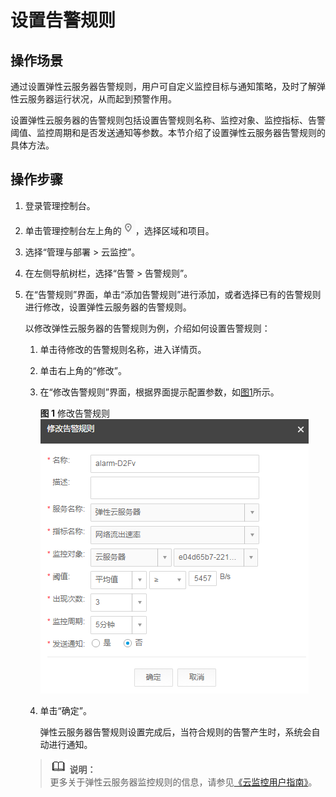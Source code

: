 # 设置告警规则<a name="ZH-CN_TOPIC_0027371531"></a>

## 操作场景<a name="section38299792222911"></a>

通过设置弹性云服务器告警规则，用户可自定义监控目标与通知策略，及时了解弹性云服务器运行状况，从而起到预警作用。

设置弹性云服务器的告警规则包括设置告警规则名称、监控对象、监控指标、告警阈值、监控周期和是否发送通知等参数。本节介绍了设置弹性云服务器告警规则的具体方法。

## 操作步骤<a name="section7969360222918"></a>

1.  登录管理控制台。
2.  单击管理控制台左上角的![](figures/icon-region.png)，选择区域和项目。
3.  选择“管理与部署 \> 云监控”。
4.  在左侧导航树栏，选择“告警 \> 告警规则”。
5.  在“告警规则”界面，单击“添加告警规则”进行添加，或者选择已有的告警规则进行修改，设置弹性云服务器的告警规则。

    以修改弹性云服务器的告警规则为例，介绍如何设置告警规则：

    1.  单击待修改的告警规则名称，进入详情页。
    2.  单击右上角的“修改”。
    3.  在“修改告警规则”界面，根据界面提示配置参数，如[图1](#fig6211982722382)所示。

        **图 1**  修改告警规则<a name="fig6211982722382"></a>  
        ![](figures/修改告警规则.png "修改告警规则")

    4.  单击“确定”。

        弹性云服务器告警规则设置完成后，当符合规则的告警产生时，系统会自动进行通知。

    >![](public_sys-resources/icon-note.gif) **说明：**   
    >更多关于弹性云服务器监控规则的信息，请参见[《云监控用户指南》](https://support.huaweicloud.com/ces/index.html)。  


